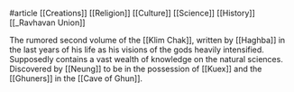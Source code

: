 #article 
[[Creations]]
[[Religion]]
[[Culture]]
[[Science]]
[[History]]
[[_Ravhavan Union]]

The rumored second volume of the [[Klim Chak]], written by [[Haghba]] in the last years of his life as his visions of the gods heavily intensified. Supposedly contains a vast wealth of knowledge on the natural sciences. Discovered by [[Neung]] to be in the possession of [[Kuex]] and the [[Ghuners]] in the [[Cave of Ghun]].